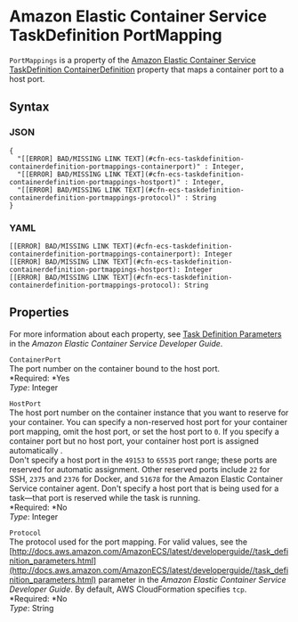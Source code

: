 # Amazon Elastic Container Service TaskDefinition PortMapping<a name="aws-properties-ecs-taskdefinition-containerdefinitions-portmappings"></a>

`PortMappings` is a property of the [Amazon Elastic Container Service TaskDefinition ContainerDefinition](aws-properties-ecs-taskdefinition-containerdefinitions.md) property that maps a container port to a host port\.

## Syntax<a name="w3ab2c21c14d711b5"></a>

### JSON<a name="aws-properties-ecs-taskdefinition-containerdefinitions-portmappings-syntax.json"></a>

```
{
  "[[ERROR] BAD/MISSING LINK TEXT](#cfn-ecs-taskdefinition-containerdefinition-portmappings-containerport)" : Integer,
  "[[ERROR] BAD/MISSING LINK TEXT](#cfn-ecs-taskdefinition-containerdefinition-portmappings-hostport)" : Integer,
  "[[ERROR] BAD/MISSING LINK TEXT](#cfn-ecs-taskdefinition-containerdefinition-portmappings-protocol)" : String
}
```

### YAML<a name="aws-properties-ecs-taskdefinition-containerdefinitions-portmappings-syntax.yaml"></a>

```
[[ERROR] BAD/MISSING LINK TEXT](#cfn-ecs-taskdefinition-containerdefinition-portmappings-containerport): Integer
[[ERROR] BAD/MISSING LINK TEXT](#cfn-ecs-taskdefinition-containerdefinition-portmappings-hostport): Integer
[[ERROR] BAD/MISSING LINK TEXT](#cfn-ecs-taskdefinition-containerdefinition-portmappings-protocol): String
```

## Properties<a name="w3ab2c21c14d711b7"></a>

For more information about each property, see [Task Definition Parameters](http://docs.aws.amazon.com/AmazonECS/latest/developerguide//task_definition_parameters.html) in the *Amazon Elastic Container Service Developer Guide*\.

`ContainerPort`  
The port number on the container bound to the host port\.  
*Required: *Yes  
*Type*: Integer

`HostPort`  
The host port number on the container instance that you want to reserve for your container\. You can specify a non\-reserved host port for your container port mapping, omit the host port, or set the host port to `0`\. If you specify a container port but no host port, your container host port is assigned automatically \.  
Don't specify a host port in the `49153` to `65535` port range; these ports are reserved for automatic assignment\. Other reserved ports include `22` for SSH, `2375` and `2376` for Docker, and `51678` for the Amazon Elastic Container Service container agent\. Don't specify a host port that is being used for a task—that port is reserved while the task is running\.  
*Required: *No  
*Type*: Integer

`Protocol`  
The protocol used for the port mapping\. For valid values, see the [http://docs.aws.amazon.com/AmazonECS/latest/developerguide//task_definition_parameters.html](http://docs.aws.amazon.com/AmazonECS/latest/developerguide//task_definition_parameters.html) parameter in the *Amazon Elastic Container Service Developer Guide*\. By default, AWS CloudFormation specifies `tcp`\.  
*Required: *No  
*Type*: String
